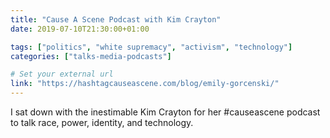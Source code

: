 ```yaml
---
title: "Cause A Scene Podcast with Kim Crayton"
date: 2019-07-10T21:30:00+01:00

tags: ["politics", "white supremacy", "activism", "technology"]
categories: ["talks-media-podcasts"]

# Set your external url
link: "https://hashtagcauseascene.com/blog/emily-gorcenski/"
---
```


I sat down with the inestimable Kim Crayton for her #causeascene podcast to talk race, power, identity, and technology.